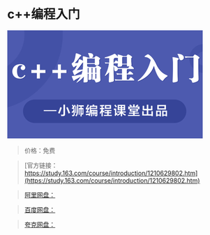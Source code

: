 # c++编程入门

![img](../../../assets/study163/free/e73aadffd7ac464a958e2d69f7fe086b.png)

> 价格：免费

> [官方链接：https://study.163.com/course/introduction/1210629802.htm](https://study.163.com/course/introduction/1210629802.htm)

> [阿里网盘：]()

> [百度网盘：]()

> [夸克网盘：]()
